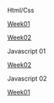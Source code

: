 Html/Css

[Week01](https://htmlpreview.github.io/?https://github.com/sana-dev/Foocoding-github.io/blob/main/html-css/week01/index.html)


[Week02](https://htmlpreview.github.io/?https://github.com/sana-dev/Foocoding-github.io/blob/main/html-css/wee02/index.html)

Javascript 01


[Week02](https://htmlpreview.github.io/?https://github.com/sana-dev/Foocoding-github.io/blob/main/javascript%2002/index.html)


Javascript 02

[Week01](https://htmlpreview.github.io/?http://127.0.0.1:5500/index.html)
